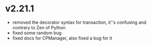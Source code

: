 # v2.21.1

* removed the decorator syntax for transaction, it''s confusing and contrary to Zen of Python
* fixed some random bug
* fixed docs for CPManager, also fixed a bug for it
